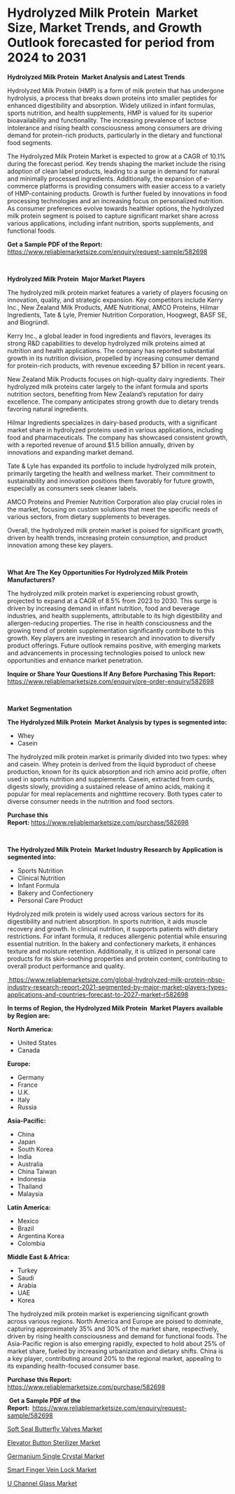 <p><h1>Hydrolyzed Milk Protein  Market Size, Market Trends, and Growth Outlook forecasted for period from 2024 to 2031</h1></p><p><strong>Hydrolyzed Milk Protein  Market Analysis and Latest Trends</strong></p>
<p><p>Hydrolyzed Milk Protein (HMP) is a form of milk protein that has undergone hydrolysis, a process that breaks down proteins into smaller peptides for enhanced digestibility and absorption. Widely utilized in infant formulas, sports nutrition, and health supplements, HMP is valued for its superior bioavailability and functionality. The increasing prevalence of lactose intolerance and rising health consciousness among consumers are driving demand for protein-rich products, particularly in the dietary and functional food segments.</p><p>The Hydrolyzed Milk Protein Market is expected to grow at a CAGR of 10.1% during the forecast period. Key trends shaping the market include the rising adoption of clean label products, leading to a surge in demand for natural and minimally processed ingredients. Additionally, the expansion of e-commerce platforms is providing consumers with easier access to a variety of HMP-containing products. Growth is further fueled by innovations in food processing technologies and an increasing focus on personalized nutrition. As consumer preferences evolve towards healthier options, the hydrolyzed milk protein segment is poised to capture significant market share across various applications, including infant nutrition, sports supplements, and functional foods.</p></p>
<p><strong>Get a Sample PDF of the Report:&nbsp;</strong> <a href="https://www.reliablemarketsize.com/enquiry/request-sample/582698?utm_campaign=1167&utm_medium=2&utm_source=Github&utm_content=ia&utm_term=27092024&utm_id=hydrolyzed-milk-protein">https://www.reliablemarketsize.com/enquiry/request-sample/582698</a></p>
<p>&nbsp;</p>
<p><strong>Hydrolyzed Milk Protein  Major Market Players</strong></p>
<p><p>The hydrolyzed milk protein market features a variety of players focusing on innovation, quality, and strategic expansion. Key competitors include Kerry Inc., New Zealand Milk Products, AME Nutritional, AMCO Proteins, Hilmar Ingredients, Tate & Lyle, Premier Nutrition Corporation, Hoogwegt, BASF SE, and Biogründl.</p><p>Kerry Inc., a global leader in food ingredients and flavors, leverages its strong R&D capabilities to develop hydrolyzed milk proteins aimed at nutrition and health applications. The company has reported substantial growth in its nutrition division, propelled by increasing consumer demand for protein-rich products, with revenue exceeding $7 billion in recent years.</p><p>New Zealand Milk Products focuses on high-quality dairy ingredients. Their hydrolyzed milk proteins cater largely to the infant formula and sports nutrition sectors, benefiting from New Zealand’s reputation for dairy excellence. The company anticipates strong growth due to dietary trends favoring natural ingredients.</p><p>Hilmar Ingredients specializes in dairy-based products, with a significant market share in hydrolyzed proteins used in various applications, including food and pharmaceuticals. The company has showcased consistent growth, with a reported revenue of around $1.5 billion annually, driven by innovations and expanding market demand.</p><p>Tate & Lyle has expanded its portfolio to include hydrolyzed milk protein, primarily targeting the health and wellness market. Their commitment to sustainability and innovation positions them favorably for future growth, especially as consumers seek cleaner labels.</p><p>AMCO Proteins and Premier Nutrition Corporation also play crucial roles in the market, focusing on custom solutions that meet the specific needs of various sectors, from dietary supplements to beverages. </p><p>Overall, the hydrolyzed milk protein market is poised for significant growth, driven by health trends, increasing protein consumption, and product innovation among these key players.</p></p>
<p>&nbsp;</p>
<p><strong>What Are The Key Opportunities For Hydrolyzed Milk Protein  Manufacturers?</strong></p>
<p><p>The hydrolyzed milk protein market is experiencing robust growth, projected to expand at a CAGR of 8.5% from 2023 to 2030. This surge is driven by increasing demand in infant nutrition, food and beverage industries, and health supplements, attributable to its high digestibility and allergen-reducing properties. The rise in health consciousness and the growing trend of protein supplementation significantly contribute to this growth. Key players are investing in research and innovation to diversify product offerings. Future outlook remains positive, with emerging markets and advancements in processing technologies poised to unlock new opportunities and enhance market penetration.</p></p>
<p><strong>Inquire or Share Your Questions If Any Before Purchasing This Report:</strong> <a href="https://www.reliablemarketsize.com/enquiry/pre-order-enquiry/582698?utm_campaign=1167&utm_medium=2&utm_source=Github&utm_content=ia&utm_term=27092024&utm_id=hydrolyzed-milk-protein">https://www.reliablemarketsize.com/enquiry/pre-order-enquiry/582698</a></p>
<p>&nbsp;</p>
<p><strong>Market Segmentation</strong></p>
<p><strong>The Hydrolyzed Milk Protein  Market Analysis by types is segmented into:</strong></p>
<p><ul><li>Whey</li><li>Casein</li></ul></p>
<p><p>The hydrolyzed milk protein market is primarily divided into two types: whey and casein. Whey protein is derived from the liquid byproduct of cheese production, known for its quick absorption and rich amino acid profile, often used in sports nutrition and supplements. Casein, extracted from curds, digests slowly, providing a sustained release of amino acids, making it popular for meal replacements and nighttime recovery. Both types cater to diverse consumer needs in the nutrition and food sectors.</p></p>
<p><strong>Purchase this Report:&nbsp;</strong><a href="https://www.reliablemarketsize.com/purchase/582698?utm_campaign=1167&utm_medium=2&utm_source=Github&utm_content=ia&utm_term=27092024&utm_id=hydrolyzed-milk-protein">https://www.reliablemarketsize.com/purchase/582698</a></p>
<p>&nbsp;</p>
<p><strong>The Hydrolyzed Milk Protein  Market Industry Research by Application is segmented into:</strong></p>
<p><ul><li>Sports Nutrition</li><li>Clinical Nutrition</li><li>Infant Formula</li><li>Bakery and Confectionery</li><li>Personal Care Product</li></ul></p>
<p><p>Hydrolyzed milk protein is widely used across various sectors for its digestibility and nutrient absorption. In sports nutrition, it aids muscle recovery and growth. In clinical nutrition, it supports patients with dietary restrictions. For infant formula, it reduces allergenic potential while ensuring essential nutrition. In the bakery and confectionery markets, it enhances texture and moisture retention. Additionally, it is utilized in personal care products for its skin-soothing properties and protein content, contributing to overall product performance and quality.</p></p>
<p><a href="https://www.reliablemarketsize.com/global-hydrolyzed-milk-protein-nbsp-industry-research-report-2021-segmented-by-major-market-players-types-applications-and-countries-forecast-to-2027-market-r582698?utm_campaign=1167&utm_medium=2&utm_source=Github&utm_content=ia&utm_term=27092024&utm_id=hydrolyzed-milk-protein">&nbsp;https://www.reliablemarketsize.com/global-hydrolyzed-milk-protein-nbsp-industry-research-report-2021-segmented-by-major-market-players-types-applications-and-countries-forecast-to-2027-market-r582698</a></p>
<p><strong>In terms of Region, the Hydrolyzed Milk Protein  Market Players available by Region are:</strong></p>
<p>
    <p> <strong> North America: </strong>
        <ul>
            <li>United States</li>
            <li>Canada</li>
        </ul>
        </p> 
    <p> <strong> Europe: </strong>
        <ul>
            <li>Germany</li>
            <li>France</li>
            <li>U.K.</li>
            <li>Italy</li>
            <li>Russia</li>
        </ul>
        </p> 
    <p> <strong> Asia-Pacific: </strong>
        <ul>
            <li>China</li>
            <li>Japan</li>
            <li>South Korea</li>
            <li>India</li>
            <li>Australia</li>
            <li>China Taiwan</li>
            <li>Indonesia</li>
            <li>Thailand</li>
            <li>Malaysia</li>
        </ul>
        </p> 
    <p> <strong> Latin America: </strong>
        <ul>
            <li>Mexico</li>
            <li>Brazil</li>
            <li>Argentina Korea</li>
            <li>Colombia</li>
        </ul>
        </p> 
    <p> <strong> Middle East & Africa: </strong>
        <ul>
            <li>Turkey</li>
            <li>Saudi</li>
            <li>Arabia</li>
            <li>UAE</li>
            <li>Korea</li>
        </ul>
    </p>
    </p>
<p><p>The hydrolyzed milk protein market is experiencing significant growth across various regions. North America and Europe are poised to dominate, capturing approximately 35% and 30% of the market share, respectively, driven by rising health consciousness and demand for functional foods. The Asia-Pacific region is also emerging rapidly, expected to hold about 25% of market share, fueled by increasing urbanization and dietary shifts. China is a key player, contributing around 20% to the regional market, appealing to its expanding health-focused consumer base.</p></p>
<p><strong>Purchase this Report: </strong><a href="https://www.reliablemarketsize.com/purchase/582698?utm_campaign=1167&utm_medium=2&utm_source=Github&utm_content=ia&utm_term=27092024&utm_id=hydrolyzed-milk-protein">https://www.reliablemarketsize.com/purchase/582698</a></p>
<p>&nbsp;<strong>Get a Sample PDF of the Report:&nbsp;&nbsp;</strong><a href="https://www.reliablemarketsize.com/enquiry/request-sample/582698?utm_campaign=1167&utm_medium=2&utm_source=Github&utm_content=ia&utm_term=27092024&utm_id=hydrolyzed-milk-protein">https://www.reliablemarketsize.com/enquiry/request-sample/582698</a></p>
<p><strong></strong></p>
<p><p><a href="https://github.com/mabutironaldo/Market-Research-Report-List-6/blob/main/soft-seal-butterfly-valves-market.md?utm_campaign=1167&utm_medium=2&utm_source=Github&utm_content=ia&utm_term=27092024&utm_id=hydrolyzed-milk-protein">Soft Seal Butterfly Valves Market</a></p><p><a href="https://issuu.com/reportprime-2/docs/elevator-button-sterilizer-market-s_2ae344d66ce1c0?utm_campaign=1167&utm_medium=2&utm_source=Github&utm_content=ia&utm_term=27092024&utm_id=hydrolyzed-milk-protein">Elevator Button Sterilizer Market</a></p><p><a href="https://www.linkedin.com/pulse/germanium-single-crystal-market-evolution-global-trends-fsjgc?utm_campaign=1167&utm_medium=2&utm_source=Github&utm_content=ia&utm_term=27092024&utm_id=hydrolyzed-milk-protein">Germanium Single Crystal Market</a></p><p><a href="https://issuu.com/reportprime-2/docs/smart-finger-vein-lock-market-size-_df37b499617c6b?utm_campaign=1167&utm_medium=2&utm_source=Github&utm_content=ia&utm_term=27092024&utm_id=hydrolyzed-milk-protein">Smart Finger Vein Lock Market</a></p><p><a href="https://www.linkedin.com/pulse/u-channel-glass-market-global-insights-sales-trends-x6euc?utm_campaign=1167&utm_medium=2&utm_source=Github&utm_content=ia&utm_term=27092024&utm_id=hydrolyzed-milk-protein">U Channel Glass Market</a></p></p>